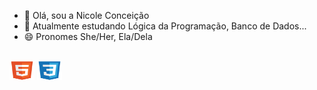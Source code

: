 - 👋 Olá, sou a Nicole Conceição
- 🌱 Atualmente estudando Lógica da Programação, Banco de Dados...
- 😄 Pronomes She/Her, Ela/Dela

<div style="display: inline_block"><br>
  <img align="center" alt="Nick-HTML" height="30" width="40" src="https://raw.githubusercontent.com/devicons/devicon/master/icons/html5/html5-original.svg">
  <img align="center" alt="Nick-CSS" height="30" width="40" src="https://raw.githubusercontent.com/devicons/devicon/master/icons/css3/css3-original.svg">
</div>
  
